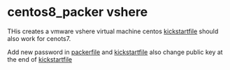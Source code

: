 # centos8_packer vshere 

THis creates a vmware vshere virtual machine centos [kickstartfile](https/ks_test.cfg) should also work for cenots7.

Add new password in [packerfile](packer.json) and [kickstartfile](https/ks_test.cfg) also change public key at the end of [kickstartfile](https/ks_test.cfg)
